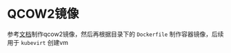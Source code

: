 # QCOW2镜像



参考[文档](https://atengk.github.io/work/#/work/kvm/)制作qcow2镜像，然后再根据目录下的 `Dockerfile` 制作容器镜像，后续用于 `kubevirt` 创建vm